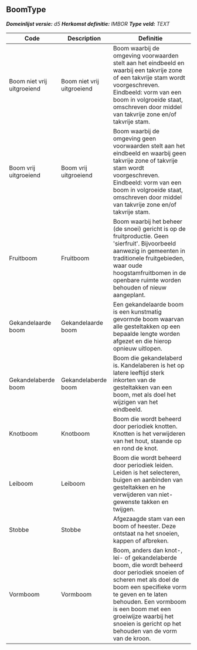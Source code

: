 ﻿## BoomType

*__Domeinlijst versie:__ d5*
*__Herkomst definitie:__ IMBOR*
*__Type veld:__ TEXT*

|__Code__ |__Description__ |__Definitie__	|
|	---	|	---	|   ---	| 
| Boom niet vrij uitgroeiend | Boom niet vrij uitgroeiend | Boom waarbij de omgeving voorwaarden stelt aan het eindbeeld en waarbij een takvrije zone of een takvrije stam wordt voorgeschreven. Eindbeeld: vorm van een boom in volgroeide staat, omschreven door middel van takvrije zone en/of takvrije stam. |
| Boom vrij uitgroeiend | Boom vrij uitgroeiend | Boom waarbij de omgeving geen voorwaarden stelt aan het eindbeeld en waarbij geen takvrije zone of takvrije stam wordt voorgeschreven. Eindbeeld: vorm van een boom in volgroeide staat, omschreven door middel van takvrije zone en/of takvrije stam. |
| Fruitboom | Fruitboom | Boom waarbij het beheer (de snoei) gericht is op de fruitproductie. Geen 'sierfruit'. Bijvoorbeeld aanwezig in gemeenten in traditionele fruitgebieden, waar oude hoogstamfruitbomen in de openbare ruimte worden behouden of nieuw aangeplant. |
| Gekandelaarde boom | Gekandelaarde boom | Een gekandelaarde boom is een kunstmatig gevormde boom waarvan alle gesteltakken op een bepaalde lengte worden afgezet en die hierop opnieuw uitlopen. |
| Gekandelaberde boom | Gekandelaberde boom | Boom die gekandelaberd is. Kandelaberen is het op latere leeftijd sterk inkorten van de gesteltakken van een boom, met als doel het wijzigen van het eindbeeld. |
| Knotboom | Knotboom | Boom die wordt beheerd door periodiek knotten. Knotten is het verwijderen van het hout, staande op en rond de knot. |
| Leiboom | Leiboom | Boom die wordt beheerd door periodiek leiden. Leiden is het selecteren, buigen en aanbinden van gesteltakken en he verwijderen van niet-gewenste takken en twijgen. |
| Stobbe | Stobbe | Afgezaagde stam van een boom of heester. Deze ontstaat na het snoeien, kappen of afbreken. |
| Vormboom | Vormboom | Boom, anders dan knot-, lei- of gekandelaberde boom, die wordt beheerd door periodiek snoeien of scheren met als doel de boom een specifieke vorm te geven en te laten behouden. Een vormboom is een boom met een groeiwijze waarbij het snoeien is gericht op het behouden van de vorm van de kroon. |

